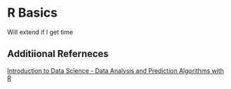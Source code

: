 # R Basics

Will extend if I get time



## Additiional Referneces

[Introduction to Data Science - Data Analysis and Prediction Algorithms with R](https://rafalab.github.io/dsbook/)